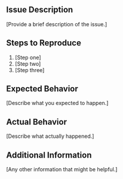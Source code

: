 ## Issue Description

[Provide a brief description of the issue.]

## Steps to Reproduce

1. [Step one]
2. [Step two]
3. [Step three]

## Expected Behavior

[Describe what you expected to happen.]

## Actual Behavior

[Describe what actually happened.]

## Additional Information

[Any other information that might be helpful.]
